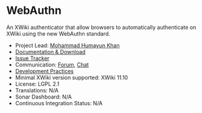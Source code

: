 # WebAuthn

<!--<Short Description of Extension, taken from the description element in the pom.xml> -->
An XWiki authenticator that allow browsers to automatically authenticate on XWiki using the new WebAuthn standard.

<!--* Project Lead: [<info taken from the jira project, e.g. Vincent Massol>](<url to user profile on xwiki.org) -->
* Project Lead: [Mohammad Humayun Khan](https://www.xwiki.org/xwiki/bin/view/XWiki/DamianArado)
* [Documentation & Download](https://extensions.xwiki.org/xwiki/bin/view/Extension/WebAuthn)
* [Issue Tracker](https://jira.xwiki.org/projects/WEBAUTHN)
* Communication: [Forum](https://dev.xwiki.org/xwiki/bin/view/Community/Discuss), [Chat](https://dev.xwiki.org/xwiki/bin/view/Community/Chat)
* [Development Practices](http://dev.xwiki.org)  
* Minimal XWiki version supported: XWiki 11.10
* License: LGPL 2.1 
* Translations: N/A 
* Sonar Dashboard: N/A 
* Continuous Integration Status: N/A 

<!--<if translation is used> 
* [Translations](<url on l10n to translations for this extension>) 
</if translation is used> -->
<!--<if sonar is used> 
* [Sonar Dashboard](<url to the project’s dashboard on sonar.xwiki.org, e.g. https://sonar.xwiki.org/dashboard/index/10464>) 
</if sonar is used>  -->
<!-- <if ci is used> 
* Continuous Integration Status: [![Build Status](https://ci.xwiki.org/job/XWiki%20Contrib/job/<job name on ci.xwiki.org>/job/master/badge/icon)](https://ci.xwiki.org/job/XWiki%20Contrib/job/<job name on ci.xwiki.org>/job/master/)
</if ci is used> -->

<!-- <optional> 
## Whatever 
...
</optional> -->
